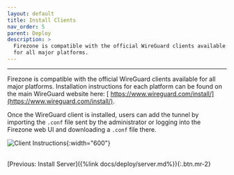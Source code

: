 ```yaml
---
layout: default
title: Install Clients
nav_order: 5
parent: Deploy
description: >
  Firezone is compatible with the official WireGuard clients available
  for all major platforms.
---
```

---

Firezone is compatible with the official WireGuard clients available for all
major platforms. Installation instructions for each platform can be found on the
main WireGuard website here: [
https://www.wireguard.com/install/](https://www.wireguard.com/install/).

Once the WireGuard client is installed, users can add the tunnel by
importing the `.conf` file sent by the administrator or logging into the
Firezone web UI and downloading a `.conf` file there.

![Client Instructions]({{site.asset_urls.client_instructions}}){:width="600"}

\
[Previous: Install Server]({%link docs/deploy/server.md%}){:.btn.mr-2}
